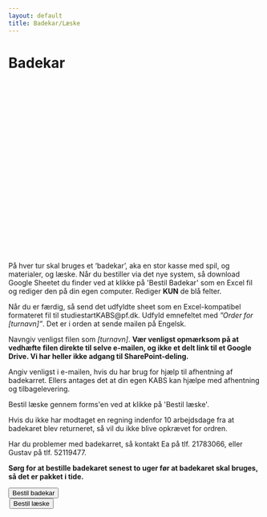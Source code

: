 ```yaml
---
layout: default
title: Badekar/Læske
---
```


<h1>Badekar </h1>

<div id="Badekar_falsk_tema.png" style="height: 330px; background-image: url('/static/img/badekarSo6mmer23.JPG');">
</div>

<br>
<div class="box">
<p>På hver tur skal bruges et ‘badekar’, aka en stor kasse med spil, og materialer, og læske.
Når du bestiller via det nye system, så download Google Sheetet du finder ved at klikke på 'Bestil Badekar' som en Excel fil og rediger den på din egen computer. Rediger <b>KUN</b> de blå felter.</p>
<p>Når du er færdig, så send det udfyldte sheet som en Excel-kompatibel formateret fil til studiestartKABS@pf.dk. Udfyld emnefeltet med <i>”Order for [turnavn]”</i>. Det er i orden at sende mailen på Engelsk.</p>
<p>Navngiv venligst filen som <i>[turnavn]</i>. <b>Vær venligst opmærksom på at vedhæfte filen direkte til selve e-mailen, og ikke et delt link til et Google Drive. Vi har heller ikke adgang til SharePoint-deling.</b></p>
<p>Angiv venligst i e-mailen, hvis du har brug for hjælp til afhentning af badekarret. Ellers antages det at din egen KABS kan hjælpe med afhentning og tilbagelevering.</p>
<p>Bestil læske gennem forms'en ved at klikke på 'Bestil læske'.</p>
<p>Hvis du ikke har modtaget en regning indenfor 10 arbejdsdage fra at badekaret blev returneret, så vil du ikke blive opkrævet for ordren.</p>
<p>Har du problemer med badekarret, så kontakt Ea på tlf. 21783066, eller Gustav på tlf. 52119477.</p>
<p><b>Sørg for at bestille badekaret senest to uger før at badekaret skal bruges, så det er pakket i tide.</b></p>

<a style="text-align: center" href="https://docs.google.com/spreadsheets/d/1SgOvnlSenMQmEAE8B5bNf45-Zlgmrxu1yPELj5_KuG0/edit#gid=0">
	<button class="applyBtn">
	  Bestil badekar
	</button>
</a>
<br>
</div>

<a style="text-align: center; padding: 2px" href="https://forms.gle/FEG9769vdqG83rJj8">
	<button class="applyBtn"> 
		Bestil læske 
	</button>
</a>